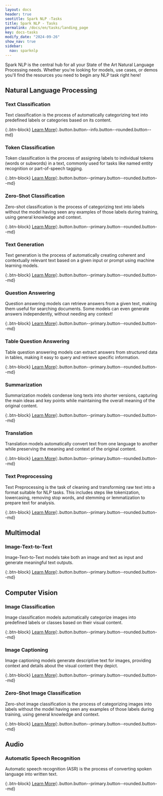 ```yaml
---
layout: docs
header: true
seotitle: Spark NLP -Tasks
title: Spark NLP - Tasks
permalink: /docs/en/tasks/landing_page
key: docs-tasks
modify_date: "2024-09-26"
show_nav: true
sidebar:
  nav: sparknlp
---
```


<div class="h3-box" markdown="1">

Spark NLP is the central hub for all your State of the Art Natural Language Processing needs. Whether you're looking for models, use cases, or demos you'll find the resources you need to begin any NLP task right here!

## Natural Language Processing
</div>

<div class="block-wrapper"><div class="block-box" markdown="1">

### Text Classification

Text classification is the process of automatically categorizing text into predefined labels or categories based on its content.

{:.btn-block}
[Learn More](text_classification){:.button.button--info.button--rounded.button--md}

</div><div class="block-box" markdown="1">

### Token Classification

Token classification is the process of assigning labels to individual tokens (words or subwords) in a text, commonly used for tasks like named entity recognition or part-of-speech tagging.

{:.btn-block}
[Learn More](token_classification){:.button.button--primary.button--rounded.button--md}

</div></div>

<div class="block-wrapper"><div class="block-box" markdown="1">

### Zero-Shot Classification

Zero-shot classification is the process of categorizing text into labels without the model having seen any examples of those labels during training, using general knowledge and context.

{:.btn-block}
[Learn More](zero_shot_classification){:.button.button--primary.button--rounded.button--md}

</div><div class="block-box" markdown="1">

### Text Generation

Text generation is the process of automatically creating coherent and contextually relevant text based on a given input or prompt using machine learning models.

{:.btn-block}
[Learn More](text_generation){:.button.button--primary.button--rounded.button--md}

</div></div>

<div class="block-wrapper"><div class="block-box" markdown="1">

### Question Answering

Question answering models can retrieve answers from a given text, making them useful for searching documents. Some models can even generate answers independently, without needing any context!

{:.btn-block}
[Learn More](question_answering){:.button.button--primary.button--rounded.button--md}

</div><div class="block-box" markdown="1">

### Table Question Answering

Table question answering models can extract answers from structured data in tables, making it easy to query and retrieve specific information.

{:.btn-block}
[Learn More](table_question_answering){:.button.button--primary.button--rounded.button--md}

</div></div>

<div class="block-wrapper"><div class="block-box" markdown="1">

### Summarization

Summarization models condense long texts into shorter versions, capturing the main ideas and key points while maintaining the overall meaning of the original content.

{:.btn-block}
[Learn More](summarization){:.button.button--primary.button--rounded.button--md}

</div><div class="block-box" markdown="1">

### Translation

Translation models automatically convert text from one language to another while preserving the meaning and context of the original content.

{:.btn-block}
[Learn More](translation){:.button.button--primary.button--rounded.button--md}

</div></div>

<div class="block-wrapper"><div class="block-box" markdown="1">

### Text Preprocessing

Text Preprocessing is the task of cleaning and transforming raw text into a format suitable for NLP tasks. This includes steps like tokenization, lowercasing, removing stop words, and stemming or lemmatization to prepare text for analysis.

{:.btn-block}
[Learn More](text_preprocessing){:.button.button--primary.button--rounded.button--md}

<!-- </div><div class="block-box" markdown="1">

### Dependency Parsing

Dependency Parsing is a syntactic analysis method that examines the grammatical structure of a sentence by identifying the dependencies between its words. It illustrates how words relate to each other through a dependency tree or graph, where some words act as "parents" and others as "children."

{:.btn-block}
[Learn More](dependency_parsing){:.button.button--primary.button--rounded.button--md} -->

</div></div>

<div class="h3-box" markdown="1">

## Multimodal
</div>

<div class="block-wrapper"><div class="block-box" markdown="1">

### Image-Text-to-Text

Image-Text-to-Text models take both an image and text as input and generate meaningful text outputs.

{:.btn-block}
[Learn More](image_text_to_text){:.button.button--primary.button--rounded.button--md}

</div></div>

<div class="h3-box" markdown="1">

## Computer Vision
</div>

<div class="block-wrapper"><div class="block-box" markdown="1">

### Image Classification

Image classification models automatically categorize images into predefined labels or classes based on their visual content.

{:.btn-block}
[Learn More](image_classification){:.button.button--primary.button--rounded.button--md}

</div><div class="block-box" markdown="1">

### Image Captioning

Image captioning models generate descriptive text for images, providing context and details about the visual content they depict.

{:.btn-block}
[Learn More](image_captioning){:.button.button--primary.button--rounded.button--md}

</div></div>

<div class="block-wrapper"><div class="block-box" markdown="1">

### Zero-Shot Image Classification

Zero-shot image classification is the process of categorizing images into labels without the model having seen any examples of those labels during training, using general knowledge and context.

{:.btn-block}
[Learn More](zero_shot_image_classification){:.button.button--primary.button--rounded.button--md}

</div></div>

<div class="h3-box" markdown="1">

## Audio
</div>

<div class="block-wrapper"><div class="block-box" markdown="1">

### Automatic Speech Recognition

Automatic speech recognition (ASR) is the process of converting spoken language into written text.

{:.btn-block}
[Learn More](automatic_speech_recognition){:.button.button--primary.button--rounded.button--md}

</div>